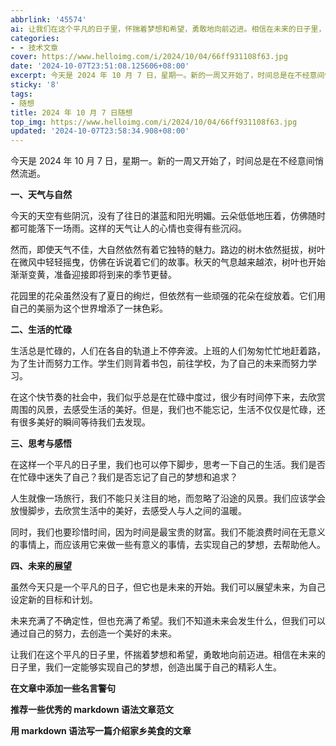 ```yaml
---
abbrlink: '45574'
ai: 让我们在这个平凡的日子里，怀揣着梦想和希望，勇敢地向前迈进。相信在未来的日子里，我们一定能够实现自己的梦想，创造出属于自己的精彩人生。
categories:
- - 技术文章
cover: https://www.helloimg.com/i/2024/10/04/66ff931108f63.jpg
date: '2024-10-07T23:51:08.125606+08:00'
excerpt: 今天是 2024 年 10 月 7 日，星期一。新的一周又开始了，时间总是在不经意间悄然流逝。 一、天气与自然 今天的天空有些阴沉，没有了往日的湛蓝和阳光明媚。云朵低低地压着，仿佛随时都可能落下一场雨。这样的天气让人的心情也变得有些沉闷。 然而，即使天气不佳，大自然依然有着它独特的魅力。路边的树木依然挺拔，树叶在微风中轻轻摇曳，仿佛在诉说着它们的故事。秋天的气息越来越浓，树叶也开始渐渐变黄，准备迎...
sticky: '8'
tags:
- 随想
title: 2024 年 10 月 7 日随想
top_img: https://www.helloimg.com/i/2024/10/04/66ff931108f63.jpg
updated: '2024-10-07T23:58:34.908+08:00'
---
```

今天是 2024 年 10 月 7 日，星期一。新的一周又开始了，时间总是在不经意间悄然流逝。

**一、天气与自然**

今天的天空有些阴沉，没有了往日的湛蓝和阳光明媚。云朵低低地压着，仿佛随时都可能落下一场雨。这样的天气让人的心情也变得有些沉闷。

然而，即使天气不佳，大自然依然有着它独特的魅力。路边的树木依然挺拔，树叶在微风中轻轻摇曳，仿佛在诉说着它们的故事。秋天的气息越来越浓，树叶也开始渐渐变黄，准备迎接即将到来的季节更替。

花园里的花朵虽然没有了夏日的绚烂，但依然有一些顽强的花朵在绽放着。它们用自己的美丽为这个世界增添了一抹色彩。

**二、生活的忙碌**

生活总是忙碌的，人们在各自的轨道上不停奔波。上班的人们匆匆忙忙地赶着路，为了生计而努力工作。学生们则背着书包，前往学校，为了自己的未来而努力学习。

在这个快节奏的社会中，我们似乎总是在忙碌中度过，很少有时间停下来，去欣赏周围的风景，去感受生活的美好。但是，我们也不能忘记，生活不仅仅是忙碌，还有很多美好的瞬间等待我们去发现。

**三、思考与感悟**

在这样一个平凡的日子里，我们也可以停下脚步，思考一下自己的生活。我们是否在忙碌中迷失了自己？我们是否忘记了自己的梦想和追求？

人生就像一场旅行，我们不能只关注目的地，而忽略了沿途的风景。我们应该学会放慢脚步，去欣赏生活中的美好，去感受人与人之间的温暖。

同时，我们也要珍惜时间，因为时间是最宝贵的财富。我们不能浪费时间在无意义的事情上，而应该用它来做一些有意义的事情，去实现自己的梦想，去帮助他人。

**四、未来的展望**

虽然今天只是一个平凡的日子，但它也是未来的开始。我们可以展望未来，为自己设定新的目标和计划。

未来充满了不确定性，但也充满了希望。我们不知道未来会发生什么，但我们可以通过自己的努力，去创造一个美好的未来。

让我们在这个平凡的日子里，怀揣着梦想和希望，勇敢地向前迈进。相信在未来的日子里，我们一定能够实现自己的梦想，创造出属于自己的精彩人生。

**在文章中添加一些名言警句**

**推荐一些优秀的 markdown 语法文章范文**

**用 markdown 语法写一篇介绍家乡美食的文章**
